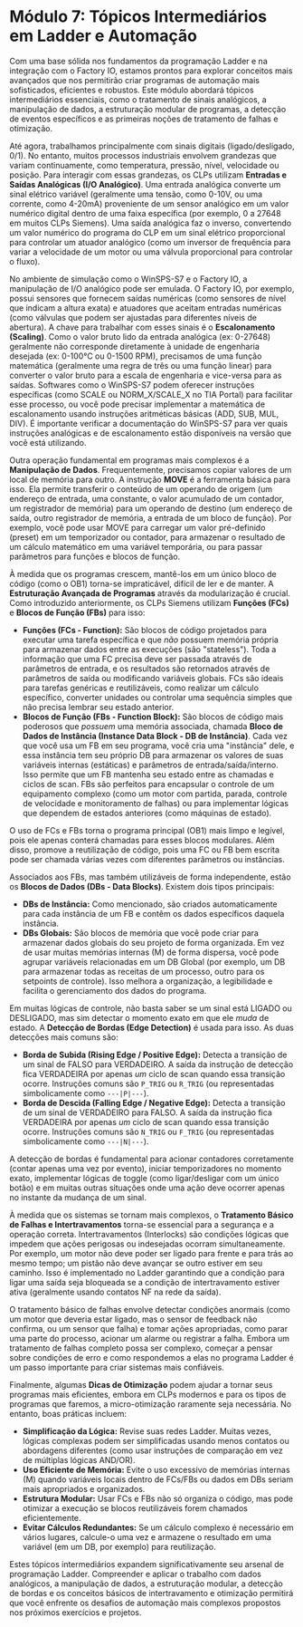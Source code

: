 # Módulo 7: Tópicos Intermediários em Ladder e Automação

Com uma base sólida nos fundamentos da programação Ladder e na integração com o Factory IO, estamos prontos para explorar conceitos mais avançados que nos permitirão criar programas de automação mais sofisticados, eficientes e robustos. Este módulo abordará tópicos intermediários essenciais, como o tratamento de sinais analógicos, a manipulação de dados, a estruturação modular de programas, a detecção de eventos específicos e as primeiras noções de tratamento de falhas e otimização.

Até agora, trabalhamos principalmente com sinais digitais (ligado/desligado, 0/1). No entanto, muitos processos industriais envolvem grandezas que variam continuamente, como temperatura, pressão, nível, velocidade ou posição. Para interagir com essas grandezas, os CLPs utilizam **Entradas e Saídas Analógicas (I/O Analógico)**. Uma entrada analógica converte um sinal elétrico variável (geralmente uma tensão, como 0-10V, ou uma corrente, como 4-20mA) proveniente de um sensor analógico em um valor numérico digital dentro de uma faixa específica (por exemplo, 0 a 27648 em muitos CLPs Siemens). Uma saída analógica faz o inverso, convertendo um valor numérico do programa do CLP em um sinal elétrico proporcional para controlar um atuador analógico (como um inversor de frequência para variar a velocidade de um motor ou uma válvula proporcional para controlar o fluxo).

No ambiente de simulação como o WinSPS-S7 e o Factory IO, a manipulação de I/O analógico pode ser emulada. O Factory IO, por exemplo, possui sensores que fornecem saídas numéricas (como sensores de nível que indicam a altura exata) e atuadores que aceitam entradas numéricas (como válvulas que podem ser ajustadas para diferentes níveis de abertura). A chave para trabalhar com esses sinais é o **Escalonamento (Scaling)**. Como o valor bruto lido da entrada analógica (ex: 0-27648) geralmente não corresponde diretamente à unidade de engenharia desejada (ex: 0-100°C ou 0-1500 RPM), precisamos de uma função matemática (geralmente uma regra de três ou uma função linear) para converter o valor bruto para a escala de engenharia e vice-versa para as saídas. Softwares como o WinSPS-S7 podem oferecer instruções específicas (como SCALE ou NORM_X/SCALE_X no TIA Portal) para facilitar esse processo, ou você pode precisar implementar a matemática de escalonamento usando instruções aritméticas básicas (ADD, SUB, MUL, DIV). É importante verificar a documentação do WinSPS-S7 para ver quais instruções analógicas e de escalonamento estão disponíveis na versão que você está utilizando.

Outra operação fundamental em programas mais complexos é a **Manipulação de Dados**. Frequentemente, precisamos copiar valores de um local de memória para outro. A instrução **MOVE** é a ferramenta básica para isso. Ela permite transferir o conteúdo de um operando de origem (um endereço de entrada, uma constante, o valor acumulado de um contador, um registrador de memória) para um operando de destino (um endereço de saída, outro registrador de memória, a entrada de um bloco de função). Por exemplo, você pode usar MOVE para carregar um valor pré-definido (preset) em um temporizador ou contador, para armazenar o resultado de um cálculo matemático em uma variável temporária, ou para passar parâmetros para funções e blocos de função.

À medida que os programas crescem, mantê-los em um único bloco de código (como o OB1) torna-se impraticável, difícil de ler e de manter. A **Estruturação Avançada de Programas** através da modularização é crucial. Como introduzido anteriormente, os CLPs Siemens utilizam **Funções (FCs)** e **Blocos de Função (FBs)** para isso:

*   **Funções (FCs - Function):** São blocos de código projetados para executar uma tarefa específica e que *não* possuem memória própria para armazenar dados entre as execuções (são "stateless"). Toda a informação que uma FC precisa deve ser passada através de parâmetros de entrada, e os resultados são retornados através de parâmetros de saída ou modificando variáveis globais. FCs são ideais para tarefas genéricas e reutilizáveis, como realizar um cálculo específico, converter unidades ou controlar uma sequência simples que não precisa lembrar seu estado anterior.
*   **Blocos de Função (FBs - Function Block):** São blocos de código mais poderosos que *possuem* uma memória associada, chamada **Bloco de Dados de Instância (Instance Data Block - DB de Instância)**. Cada vez que você usa um FB em seu programa, você cria uma "instância" dele, e essa instância tem seu próprio DB para armazenar os valores de suas variáveis internas (estáticas) e parâmetros de entrada/saída/interno. Isso permite que um FB mantenha seu estado entre as chamadas e ciclos de scan. FBs são perfeitos para encapsular o controle de um equipamento complexo (como um motor com partida, parada, controle de velocidade e monitoramento de falhas) ou para implementar lógicas que dependem de estados anteriores (como máquinas de estado).

O uso de FCs e FBs torna o programa principal (OB1) mais limpo e legível, pois ele apenas conterá chamadas para esses blocos modulares. Além disso, promove a reutilização de código, pois uma FC ou FB bem escrita pode ser chamada várias vezes com diferentes parâmetros ou instâncias.

Associados aos FBs, mas também utilizáveis de forma independente, estão os **Blocos de Dados (DBs - Data Blocks)**. Existem dois tipos principais:

*   **DBs de Instância:** Como mencionado, são criados automaticamente para cada instância de um FB e contêm os dados específicos daquela instância.
*   **DBs Globais:** São blocos de memória que você pode criar para armazenar dados globais do seu projeto de forma organizada. Em vez de usar muitas memórias internas (M) de forma dispersa, você pode agrupar variáveis relacionadas em um DB Global (por exemplo, um DB para armazenar todas as receitas de um processo, outro para os setpoints de controle). Isso melhora a organização, a legibilidade e facilita o gerenciamento dos dados do programa.

Em muitas lógicas de controle, não basta saber se um sinal está LIGADO ou DESLIGADO, mas sim detectar o momento exato em que ele *muda* de estado. A **Detecção de Bordas (Edge Detection)** é usada para isso. As duas detecções mais comuns são:

*   **Borda de Subida (Rising Edge / Positive Edge):** Detecta a transição de um sinal de FALSO para VERDADEIRO. A saída da instrução de detecção fica VERDADEIRA por apenas *um* ciclo de scan quando essa transição ocorre. Instruções comuns são `P_TRIG` ou `R_TRIG` (ou representadas simbolicamente como `---|P|---`).
*   **Borda de Descida (Falling Edge / Negative Edge):** Detecta a transição de um sinal de VERDADEIRO para FALSO. A saída da instrução fica VERDADEIRA por apenas *um* ciclo de scan quando essa transição ocorre. Instruções comuns são `N_TRIG` ou `F_TRIG` (ou representadas simbolicamente como `---|N|---`).

A detecção de bordas é fundamental para acionar contadores corretamente (contar apenas uma vez por evento), iniciar temporizadores no momento exato, implementar lógicas de toggle (como ligar/desligar com um único botão) e em muitas outras situações onde uma ação deve ocorrer apenas no instante da mudança de um sinal.

À medida que os sistemas se tornam mais complexos, o **Tratamento Básico de Falhas e Intertravamentos** torna-se essencial para a segurança e a operação correta. Intertravamentos (Interlocks) são condições lógicas que impedem que ações perigosas ou indesejadas ocorram simultaneamente. Por exemplo, um motor não deve poder ser ligado para frente e para trás ao mesmo tempo; um pistão não deve avançar se outro estiver em seu caminho. Isso é implementado no Ladder garantindo que a condição para ligar uma saída seja bloqueada se a condição de intertravamento estiver ativa (geralmente usando contatos NF na rede da saída).

O tratamento básico de falhas envolve detectar condições anormais (como um motor que deveria estar ligado, mas o sensor de feedback não confirma, ou um sensor que falha) e tomar ações apropriadas, como parar uma parte do processo, acionar um alarme ou registrar a falha. Embora um tratamento de falhas completo possa ser complexo, começar a pensar sobre condições de erro e como respondemos a elas no programa Ladder é um passo importante para criar sistemas mais confiáveis.

Finalmente, algumas **Dicas de Otimização** podem ajudar a tornar seus programas mais eficientes, embora em CLPs modernos e para os tipos de programas que faremos, a micro-otimização raramente seja necessária. No entanto, boas práticas incluem:

*   **Simplificação da Lógica:** Revise suas redes Ladder. Muitas vezes, lógicas complexas podem ser simplificadas usando menos contatos ou abordagens diferentes (como usar instruções de comparação em vez de múltiplas lógicas AND/OR).
*   **Uso Eficiente de Memória:** Evite o uso excessivo de memórias internas (M) quando variáveis locais dentro de FCs/FBs ou dados em DBs seriam mais apropriados e organizados.
*   **Estrutura Modular:** Usar FCs e FBs não só organiza o código, mas pode otimizar a execução se blocos reutilizáveis forem chamados eficientemente.
*   **Evitar Cálculos Redundantes:** Se um cálculo complexo é necessário em vários lugares, calcule-o uma vez e armazene o resultado em uma variável (em um DB, por exemplo) para reutilização.

Estes tópicos intermediários expandem significativamente seu arsenal de programação Ladder. Compreender e aplicar o trabalho com dados analógicos, a manipulação de dados, a estruturação modular, a detecção de bordas e os conceitos básicos de intertravamento e otimização permitirá que você enfrente os desafios de automação mais complexos propostos nos próximos exercícios e projetos.
